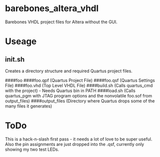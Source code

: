 # barebones_altera_vhdl
Barebones VHDL project files for Altera without the GUI.

# Useage
## init.sh
Creates a directory structure and required Quartus project files.

####foo
####foo.qpf (Quartus Project File)
####foo.qsf (Quartus Settings File)
####foo.vhd (Top Level VHDL File)
####build.sh (Calls quartus_cmd with the project) - Needs Quartus bin in PATH
####load.sh (Calls quartus_pgm with JTAG program options and the nonvolatile foo.sof from output_files)
####output_files (Directory where Quartus drops some of the many files it generates)

# ToDo
This is a hack-n-slash first pass - it needs a lot of love to be super useful. Also the pin assignments are just dropped into the .qsf, currently only showing my two test LEDs.

